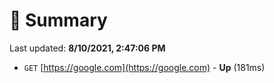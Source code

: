 # 📖 Summary
Last updated: **8/10/2021, 2:47:06 PM**

- `GET` [https://google.com](https://google.com) - **Up** (181ms)
